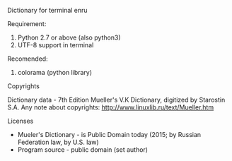 Dictionary for terminal enru

Requirement:
1) Python 2.7 or above (also python3)
2) UTF-8 support in terminal

Recomended:
1) colorama (python library)


Copyrights

Dictionary data - 7th Edition Mueller's V.K Dictionary,
digitized by Starostin S.A. Any note about copyrights:
http://www.linuxlib.ru/text/Mueller.htm

Licenses
* Mueler's Dictionary - is Public Domain today (2015; 
  by Russian Federation law, by U.S. law)
* Program source - public domain (set author)
